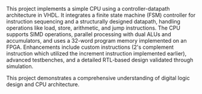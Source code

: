 This project implements a simple CPU using a controller-datapath architecture in VHDL. It integrates a finite state machine (FSM) controller for instruction sequencing and a structurally designed datapath,
handling operations like load, store, arithmetic, and jump instructions. The CPU supports SIMD operations, parallel processing with dual ALUs and accumulators, and uses a 32-word program memory implemented on an FPGA.
Enhancements include custom instructions (2's complement instruction which utilized the increment instruction implemented earlier), advanced testbenches, and a detailed RTL-based design validated through simulation.

This project demonstrates a comprehensive understanding of digital logic design and CPU architecture.
